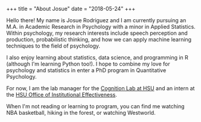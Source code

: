 +++
title = "About Josue"
date = "2018-05-24"
+++

Hello there! My name is Josue Rodriguez and I am currently pursuing an M.A. in Academic Research in Psychology with a minor in Applied Statistics. Within psychology, my research interests include speech perception and production, probabilistic thinking, and how we can apply machine learning techniques to the field of psychology. 

I also enjoy learning about statistics, data science, and programming in R (although I'm learning Python too!). I hope to combine my love for psychology and statistics in enter a PhD program in Quantitative Psychology. 

For now, I am the lab manager for the [Cognition Lab at HSU](https://www2.humboldt.edu/psychology/hands-learning/research-labs/cognition-lab) and an intern at the [HSU Office of Institutional Effectiveness](http://www2.humboldt.edu/irp/).

When I'm not reading or learning to program, you can find me watching NBA basketball, hiking in the forest, or watching Westworld.

